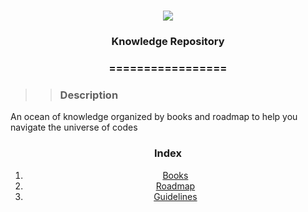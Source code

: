 <h1 align="center">
<img src="https://img.shields.io/static/v1?label=KNOWLEDGE%20PREPOSITORY%20BY&message=MAYCON%20BATESTIN&color=7159c1&style=flat-square&logo=ghost"/>



<h3> <p align="center"> Knowledge Repository  </p> </h3>
<h3> <p align="center"> ================= </p> </h3>


>> <h3> Description </h3>

<p> An ocean of knowledge organized by books and roadmap to help you navigate the universe of codes </p>

<h3> <p align="center">  Index </p>  </h3>

<p align="center">
<ol align="center">
 <li align="center"> <a href="https://github.com/batestin1/Knowledge-Repository-/tree/main/books"> Books </a> </li>
 <li align="center"> <a href="https://github.com/batestin1/Knowledge-Repository-/tree/main/roadmap"> Roadmap </a> </li>
 <li align="center"> <a href="https://github.com/batestin1/Knowledge-Repository-/tree/main/guidelines"> Guidelines </a> </li>
 </ol>
</p>

